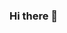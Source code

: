 ### Hi there 👋

<!--
**ppozzer/ppozzer** is a ✨ _special_ ✨ repository because its `README.md` (this file) appears on your GitHub profile.
I'm a designer trying to understand the fullstack world

- 🌱 I’m currently learning about coding
- ⚡ Fun fact: I love dogs and handcrafts 🎨
-->
